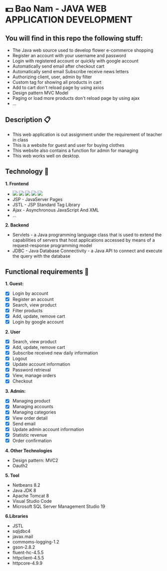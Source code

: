 # 💵 Bao Nam - JAVA WEB APPLICATION DEVELOPMENT 

## You will find in this repo the following stuff:

- The Java web source used to develop flower e-commerce shopping
- Register an account with your username and password
- Login with registered account or quickly with google account
- Automatically send email after checkout cart
- Automatically send email Subscribe receive news letters
- Authorizing client, user, admin by filter
- Custom tag for showing all products in cart
- Add to cart don't reload page by using axios
- Design pattern MVC Model
- Paging or load more products don't reload page by using ajax
- ...

## Description 📋

- This web application is out assignment under the requirement of teacher in class
- This is a website for guest and user for buying clothes
- This website also contains a function for admin for managing
- This web works well on desktop.

## Technology 🔧

**1. Frontend**

- <img src="https://img.shields.io/badge/html5%20-%23E34F26.svg?&style=for-the-badge&logo=html5&logoColor=white"/>&nbsp;<img src="https://img.shields.io/badge/css3%20-%231572B6.svg?&style=for-the-badge&logo=css3&logoColor=white"/>&nbsp;<img src="https://img.shields.io/badge/javascript%20-%23323330.svg?&style=for-the-badge&logo=javascript&logoColor=%23F7DF1E"/>&nbsp;<img src="https://img.shields.io/badge/bootstrap%20-%23563D7C.svg?&style=for-the-badge&logo=bootstrap&logoColor=white"/>&nbsp;<img src="https://img.shields.io/badge/jquery%20-%230769AD.svg?&style=for-the-badge&logo=jquery&logoColor=white"/>
- JSP - JavaServer Pages
- JSTL - JSP Standard Tag Library
- Ajax - Asynchronous JavaScript And XML
- ...

**2. Backend**

- Servlets - a Java programming language class that is used to extend the capabilities of servers that host applications accessed by means of a request-response programming model
- JDBC - Java Database Connectivity - a Java API to connect and execute the query with the database

## Functional requirements 📌

**1. Guest:**

- [x] Login by account
- [x] Register an account
- [x] Search, view product
- [x] Filter products
- [x] Add, update, remove cart
- [x] Login by google account

**2. User**

- [x] Search, view product
- [x] Add, update, remove cart
- [x] Subscribe received new daily information
- [x] Logout
- [x] Update account information
- [x] Password retrieval
- [x] View, manage orders
- [x] Checkout

**3. Admin:**

- [x] Managing product
- [x] Managing accounts
- [x] Managing categories
- [x] View order detail
- [x] Send email
- [x] Update admin account information
- [x] Statistic revenue
- [x] Order confirmation

**4. Other Technologies**

- Design pattern: MVC2
- Oauth2

**5. Tool**

- Netbeans 8.2
- Java JDK 8
- Apache Tomcat 8
- Visual Studio Code
- Microsoft SQL Server Management Studio 19

**6.Libraries**

- JSTL
- sqljdbc4
- javax.mail
- commoms-logging-1.2
- gson-2.8.2
- fluent-hc-4.5.5
- httpclient-4.5.5
- httpcore-4.9.9
